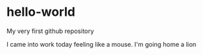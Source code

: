 # hello-world
My very first github repository

I came into work today feeling like a mouse.
I'm going home a lion
